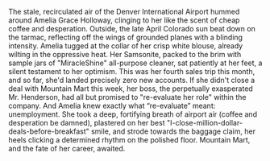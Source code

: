 The stale, recirculated air of the Denver International Airport hummed around Amelia Grace Holloway, clinging to her like the scent of cheap coffee and desperation.  Outside, the late April Colorado sun beat down on the tarmac, reflecting off the wings of grounded planes with a blinding intensity.  Amelia tugged at the collar of her crisp white blouse, already wilting in the oppressive heat.  Her Samsonite, packed to the brim with sample jars of "MiracleShine" all-purpose cleaner, sat patiently at her feet, a silent testament to her optimism. This was her fourth sales trip this month, and so far, she'd landed precisely zero new accounts. If she didn't close a deal with Mountain Mart this week, her boss, the perpetually exasperated Mr. Henderson, had all but promised to "re-evaluate her role" within the company. And Amelia knew exactly what “re-evaluate” meant: unemployment.  She took a deep, fortifying breath of airport air (coffee and desperation be damned), plastered on her best "I-close-million-dollar-deals-before-breakfast" smile, and strode towards the baggage claim, her heels clicking a determined rhythm on the polished floor.  Mountain Mart, and the fate of her career, awaited.
